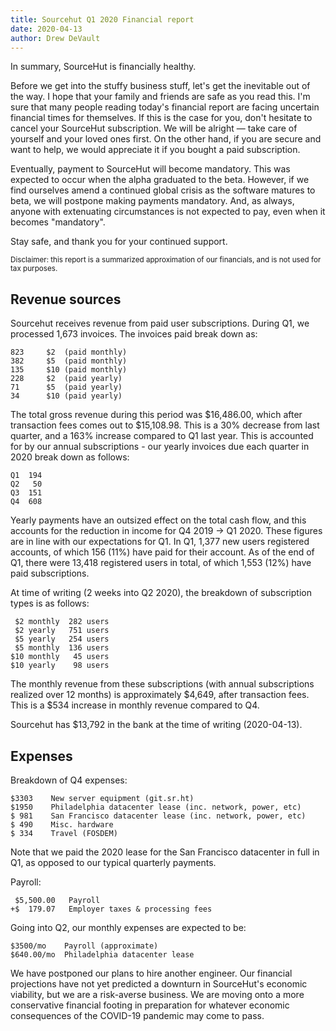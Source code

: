 ```yaml
---
title: Sourcehut Q1 2020 Financial report
date: 2020-04-13
author: Drew DeVault
---
```


In summary, SourceHut is financially healthy.

Before we get into the stuffy business stuff, let's get the inevitable out of
the way. I hope that your family and friends are safe as you read this. I'm sure
that many people reading today's financial report are facing uncertain financial
times for themselves. If this is the case for you, don't hesitate to cancel your
SourceHut subscription. We will be alright &mdash; take care of yourself and
your loved ones first. On the other hand, if you are secure and want to help, we
would appreciate it if you bought a paid subscription.

Eventually, payment to SourceHut will become mandatory. This was expected to
occur when the alpha graduated to the beta. However, if we find ourselves amend
a continued global crisis as the software matures to beta, we will postpone
making payments mandatory. And, as always, anyone with extenuating circumstances
is not expected to pay, even when it becomes "mandatory".

Stay safe, and thank you for your continued support.

<small>
Disclaimer: this report is a summarized approximation of our financials, and is
not used for tax purposes.
</small>

## Revenue sources

Sourcehut receives revenue from paid user subscriptions. During Q1, we processed
1,673 invoices. The invoices paid break down as:

    823     $2  (paid monthly)
    382     $5  (paid monthly)
    135     $10 (paid monthly)
    228     $2  (paid yearly)
    71      $5  (paid yearly)
    34      $10 (paid yearly)

The total gross revenue during this period was $16,486.00, which after
transaction fees comes out to $15,108.98. This is a 30% decrease from last
quarter, and a 163% increase compared to Q1 last year. This is accounted for by
our annual subscriptions - our yearly invoices due each quarter in 2020 break
down as follows:

    Q1  194
    Q2   50
    Q3  151
    Q4  608

Yearly payments have an outsized effect on the total cash flow, and this
accounts for the reduction in income for Q4 2019 → Q1 2020. These figures are in
line with our expectations for Q1. In Q1, 1,377 new users registered accounts,
of which 156 (11%) have paid for their account. As of the end of Q1, there were
13,418 registered users in total, of which 1,553 (12%) have paid subscriptions.

At time of writing (2 weeks into Q2 2020), the breakdown of subscription types
is as follows:

     $2 monthly  282 users
     $2 yearly   751 users
     $5 yearly   254 users
     $5 monthly  136 users
    $10 monthly   45 users
    $10 yearly    98 users

The monthly revenue from these subscriptions (with annual subscriptions realized
over 12 months) is approximately $4,649, after transaction fees. This is a $534
increase in monthly revenue compared to Q4.

Sourcehut has $13,792 in the bank at the time of writing (2020-04-13).

## Expenses

Breakdown of Q4 expenses:

    $3303    New server equipment (git.sr.ht)
    $1950    Philadelphia datacenter lease (inc. network, power, etc)
    $ 981    San Francisco datacenter lease (inc. network, power, etc)
    $ 490    Misc. hardware
    $ 334    Travel (FOSDEM)

Note that we paid the 2020 lease for the San Francisco datacenter in full in Q1,
as opposed to our typical quarterly payments.

Payroll:

     $5,500.00   Payroll
    +$  179.07   Employer taxes & processing fees

Going into Q2, our monthly expenses are expected to be:

    $3500/mo    Payroll (approximate)
    $640.00/mo  Philadelphia datacenter lease

We have postponed our plans to hire another engineer. Our financial projections
have not yet predicted a downturn in SourceHut's economic viability, but we are
a risk-averse business. We are moving onto a more conservative financial footing
in preparation for whatever economic consequences of the COVID-19 pandemic may
come to pass.
